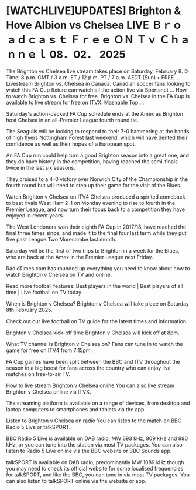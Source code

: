 # [WATCHLIVE]UPDATES] Brighton & Hove Albion vs Chelsea LIVE Ｂｒｏａｄｃａｓｔ Ｆｒｅｅ ＯＮ Ｔｖ Ｃｈａｎｎｅｌ 08．02． 2025

The Brighton vs Chelsea live stream takes place on Saturday, February 8. ▻ Time: 8 p.m. GMT / 3 a.m. ET / 12 p.m. PT / 7 a.m. AEDT (Sun) • FREE ... Livestream Brighton vs. Chelsea in Canada. Canadian soccer fans looking to watch this FA Cup fixture can watch all the action live via Sportsnet ... How to watch Brighton vs. Chelsea for free. Brighton vs. Chelsea in the FA Cup is available to live stream for free on ITVX. Mashable Top ...

Saturday's action-packed FA Cup schedule ends at the Amex as Brighton host Chelsea in an all-Premier League fourth round tie.

The Seagulls will be looking to respond to their 7-0 hammering at the hands of high flyers Nottingham Forest last weekend, which will have dented their confidence as well as their hopes of a European spot.

An FA Cup run could help turn a good Brighton season into a great one, and they do have history in the competition, having reached the semi-finals twice in the last six seasons.

They cruised to a 4-0 victory over Norwich City of the Championship in the fourth round but will need to step up their game for the visit of the Blues.

Watch Brighton v Chelsea on ITV4
Chelsea produced a spirited comeback to beat rivals West Ham 2-1 on Monday evening to rise to fourth in the Premier League, and now turn their focus back to a competition they have enjoyed in recent years.

The West Londoners won their eighth FA Cup in 2017/18, have reached the final three times since, and made it to the final four last term while they put five past League Two Morecambe last month.

Saturday will be the first of two trips to Brighton in a week for the Blues, who are back at the Amex in the Premier League next Friday.

RadioTimes.com has rounded up everything you need to know about how to watch Brighton v Chelsea on TV and online.

Read more football features: Best players in the world | Best players of all time | Live football on TV today

When is Brighton v Chelsea?
Brighton v Chelsea will take place on Saturday 8th February 2025.

Check out our live football on TV guide for the latest times and information.

Brighton v Chelsea kick-off time
Brighton v Chelsea will kick off at 8pm.

What TV channel is Brighton v Chelsea on?
Fans can tune in to watch the game for free on ITV4 from 7:15pm.

FA Cup games have been split between the BBC and ITV throughout the season in a big boost for fans across the country who can enjoy live matches on free-to-air TV.

How to live stream Brighton v Chelsea online
You can also live stream Brighton v Chelsea online via ITVX.

The streaming platform is available on a range of devices, from desktop and laptop computers to smartphones and tablets via the app.

Listen to Brighton v Chelsea on radio
You can listen to the match on BBC Radio 5 Live or talkSPORT.

BBC Radio 5 Live is available on DAB radio, MW 693 kHz, 909 kHz and 990 kHz, or you can tune into the station via most TV packages. You can also listen to Radio 5 Live online via the BBC website or BBC Sounds app.

talkSPORT is available on DAB radio, predominantly MW 1089 kHz though you may need to check its official website for some localised frequencies for talkSPORT, and like the BBC, you can tune in via most TV packages. You can also listen to talkSPORT online via the website or app.
